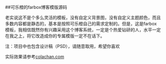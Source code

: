 ##可乐橙的farbox博客模版源码

老实说这不是个多么灵活的模板，没有自定义背景图，没有自定义主题颜色，而且多数内容都是静态的，基本是按照可乐橙自己的需求定制的。但是，这是farbox模板，我相信既然你有兴趣采用这个博客系统，一定是个热爱钻研的人，水平一定在我之上，将它改造成你的专属模版一定不在话下。

注：项目中也包含设计稿（PSD），请随意取用，希望你喜欢

实际效果请参考[colachan.com](http://colachan.com/)
